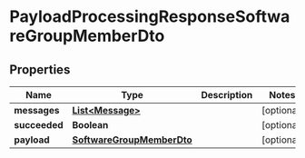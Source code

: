 

# PayloadProcessingResponseSoftwareGroupMemberDto


## Properties

| Name | Type | Description | Notes |
|------------ | ------------- | ------------- | -------------|
|**messages** | [**List&lt;Message&gt;**](Message.md) |  |  [optional] |
|**succeeded** | **Boolean** |  |  [optional] |
|**payload** | [**SoftwareGroupMemberDto**](SoftwareGroupMemberDto.md) |  |  [optional] |



